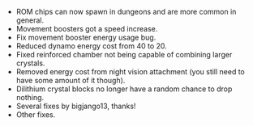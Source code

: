 - ROM chips can now spawn in dungeons and are more common in general.
- Movement boosters got a speed increase.
- Fix movement booster energy usage bug.
- Reduced dynamo energy cost from 40 to 20.
- Fixed reinforced chamber not being capable of combining larger crystals.
- Removed energy cost from night vision attachment (you still need to have some amount of it though).
- Dilithium crystal blocks no longer have a random chance to drop nothing.
- Several fixes by bigjango13, thanks!
- Other fixes.